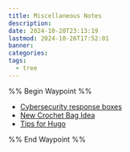 ```yaml
---
title: Miscellaneous Notes
description: 
date: 2024-10-20T23:13:19
lastmod: 2024-10-26T17:52:01
banner: 
categories: 
tags:
  - tree
---
```

  
%% Begin Waypoint %%  
- [Cybersecurity response boxes](./Cybersecurity%20Responses.md)  
- [New Crochet Bag Idea](./New%20Crochet%20Bag%20Idea.md)  
- [Tips for Hugo](../../PRIVATE%20Tips%20for%20Hugo.md)  
  
%% End Waypoint %%  
